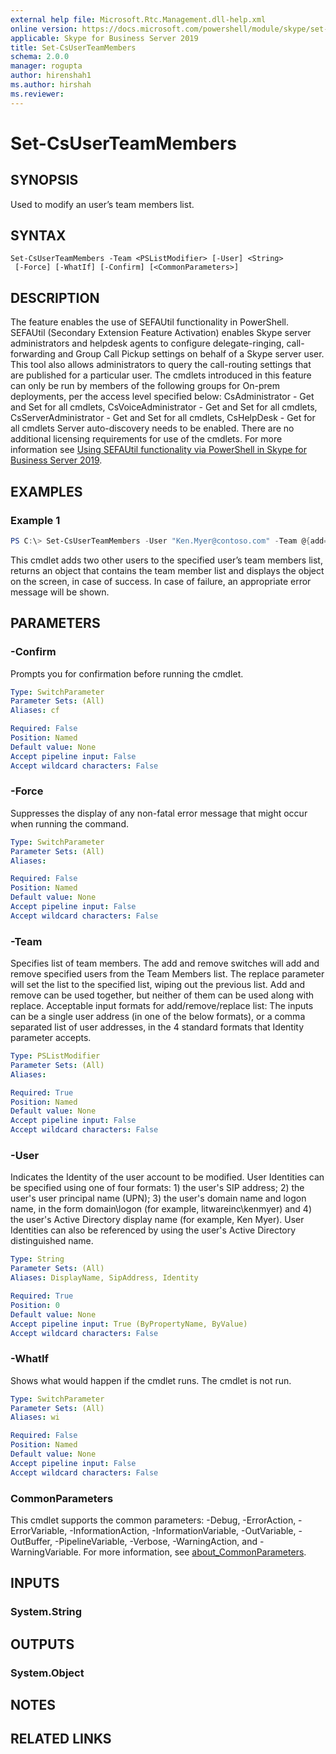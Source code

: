 ```yaml
---
external help file: Microsoft.Rtc.Management.dll-help.xml
online version: https://docs.microsoft.com/powershell/module/skype/set-csuserteammembers
applicable: Skype for Business Server 2019
title: Set-CsUserTeamMembers
schema: 2.0.0
manager: rogupta
author: hirenshah1
ms.author: hirshah
ms.reviewer:
---
```


# Set-CsUserTeamMembers

## SYNOPSIS
Used to modify an user’s team members list.

## SYNTAX

```
Set-CsUserTeamMembers -Team <PSListModifier> [-User] <String>
 [-Force] [-WhatIf] [-Confirm] [<CommonParameters>]
```

## DESCRIPTION
The feature enables the use of SEFAUtil functionality in PowerShell. SEFAUtil (Secondary Extension Feature Activation) enables Skype server administrators and helpdesk agents to configure delegate-ringing, call-forwarding and Group Call Pickup settings on behalf of a Skype server user. This tool also allows administrators to query the call-routing settings that are published for a particular user. The cmdlets introduced in this feature can only be run by members of the following groups for On-prem deployments, per the access level specified below: CsAdministrator - Get and Set for all cmdlets, CsVoiceAdministrator - Get and Set for all cmdlets, CsServerAdministrator - Get and Set for all cmdlets, CsHelpDesk - Get for all cmdlets Server auto-discovery needs to be enabled. There are no additional licensing requirements for use of the cmdlets. For more information see [Using SEFAUtil functionality via PowerShell in Skype for Business Server 2019](https://docs.microsoft.com/skypeforbusiness/sefautil-functionality).

## EXAMPLES

### Example 1
```powershell
PS C:\> Set-CsUserTeamMembers -User "Ken.Myer@contoso.com" -Team @{add='ChewDavid@contoso.com','dmx@contoso.com'}
```

This cmdlet adds two other users to the specified user’s team members list, returns an object that contains the team member list and displays the object on the screen, in case of success. In case of failure, an appropriate error message will be shown.

## PARAMETERS

### -Confirm
Prompts you for confirmation before running the cmdlet.

```yaml
Type: SwitchParameter
Parameter Sets: (All)
Aliases: cf

Required: False
Position: Named
Default value: None
Accept pipeline input: False
Accept wildcard characters: False
```

### -Force
Suppresses the display of any non-fatal error message that might occur when running the command.

```yaml
Type: SwitchParameter
Parameter Sets: (All)
Aliases:

Required: False
Position: Named
Default value: None
Accept pipeline input: False
Accept wildcard characters: False
```

### -Team
Specifies list of team members. The add and remove switches will add and remove specified users from the Team Members list. The replace parameter will set the list to the specified list, wiping out the previous list. Add and remove can be used together, but neither of them can be used along with replace. Acceptable input formats for add/remove/replace list: The inputs can be a single user address (in one of the below formats), or a comma separated list of user addresses, in the 4 standard formats that Identity parameter accepts.

```yaml
Type: PSListModifier
Parameter Sets: (All)
Aliases:

Required: True
Position: Named
Default value: None
Accept pipeline input: False
Accept wildcard characters: False
```

### -User
Indicates the Identity of the user account to be modified. User Identities can be specified using one of four formats: 1) the user's SIP address; 2) the user's user principal name (UPN); 3) the user's domain name and logon name, in the form domain\logon (for example, litwareinc\kenmyer) and 4) the user's Active Directory display name (for example, Ken Myer). User Identities can also be referenced by using the user's Active Directory distinguished name.

```yaml
Type: String
Parameter Sets: (All)
Aliases: DisplayName, SipAddress, Identity

Required: True
Position: 0
Default value: None
Accept pipeline input: True (ByPropertyName, ByValue)
Accept wildcard characters: False
```

### -WhatIf
Shows what would happen if the cmdlet runs.
The cmdlet is not run.

```yaml
Type: SwitchParameter
Parameter Sets: (All)
Aliases: wi

Required: False
Position: Named
Default value: None
Accept pipeline input: False
Accept wildcard characters: False
```

### CommonParameters
This cmdlet supports the common parameters: -Debug, -ErrorAction, -ErrorVariable, -InformationAction, -InformationVariable, -OutVariable, -OutBuffer, -PipelineVariable, -Verbose, -WarningAction, and -WarningVariable. For more information, see [about_CommonParameters](https://go.microsoft.com/fwlink/?LinkID=113216).

## INPUTS

### System.String

## OUTPUTS

### System.Object
## NOTES

## RELATED LINKS
